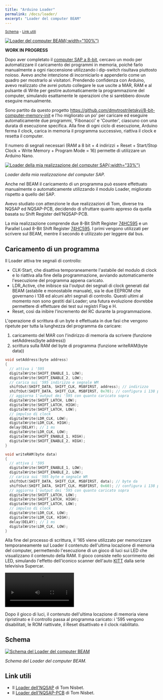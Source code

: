 ```yaml
---
title: "Arduino Loader"
permalink: /docs/loader/
excerpt: "Loader del computer BEAM"
---
```

<small>[Schema](#schema) - [Link utili](#link-utili)</small>

[![Loader del computer BEAM](../../assets/loader/80-beam-loader.png "Loader del computer BEAM"){:width="100%"}](../../assets/loader/80-beam-loader.png)

**WORK IN PROGRESS**

Dopo aver completato il [computer SAP a 8-bit](../../#computer-a-8-bit-in-logica-ttl-sap), cercavo un modo per automatizzare il caricamento dei programmi in memoria, poiché farlo manualmente a ogni riaccensione utilizzando i dip-switch risultava piuttosto noioso. Avevo anche intenzione di incorniciarlo e appenderlo come un quadro per mostrarlo ai visitatori. Prendendo confidenza con Arduino, avevo realizzato che avrei potuto collegare le sue uscite a MAR, RAM e al pulsante di Write per gestire automaticamente la programmazione del computer, simulando esattamente le operazioni che si sarebbero dovute eseguire manualmente.

Sono partito da questo progetto https://github.com/dmytrostriletskyi/8-bit-computer-memory-init e l'ho migliorato un po' per caricare ed eseguire automaticamente due programmi, 'Fibonacci' e 'Counter', ciascuno con una durata di esecuzione specifica. Alla fine di ogni ciclo di esecuzione, Arduino ferma il clock, carica in memoria il programma successivo, riattiva il clock e resetta il computer.

Il numero di segnali necessari (RAM a 8 bit + 4 indirizzi + Reset + Start/Stop Clock + Write Memory + Program Mode = 16) permette di utilizzare un Arduino Nano.

[![Loader della mia realizzazione del computer SAP](../../assets/loader/80-SAP-Loader-Neon.png "Loader della mia realizzazione del computer SAP"){:width="33%"}](../../assets/loader/80-SAP-Loader-Neon.png)

*Loader della mia realizzazione del computer SAP.*

Anche nel BEAM il caricamento di un programma può essere effettuato manualmente o automaticamente utilizzando il modulo Loader, migliorato rispetto a quello del SAP.

Avevo studiato con attenzione le due realizzazioni di Tom, diverse tra NQSAP ed NQSAP-PCB, decidendo di sfruttare quanto appreso da quella basata su Shift Register dell'NQSAP-PCB.

La mia realizzazione comprende due 8-Bit Shift Register <a href="https://www.ti.com/lit/ds/symlink/sn74hc595.pdf" target="_blank">74HC595</a> e un Parallel Load 8-Bit Shift Register <a href="https://www.ti.com/lit/ds/symlink/sn54ls165a-sp.pdf" target="_blank">74HC595</a>. I primi vengono utilizzati per scrivere sul BEAM, mentre il secondo è utilizzato per leggere dal bus.

## Caricamento di un programma

Il Loader attiva tre segnali di controllo:

- CLK-Start, che disattiva temporaneamente l'astabile del modulo di clock e lo riattiva alla fine della programmazione, avviando automaticamente l'esecuzione del programma appena caricato.
- LDR_Active, che inibisce sia l'output dei segnali di clock generati dal BEAM (astabile e monostabile manuale), sia le due EEPROM che governano i 138 ed alcuni altri segnali di controllo. Questi ultimi al momento non sono gestiti dal Loader; una futura evoluzione dovrebbe permettere di effettuare dei test sui registri Flag e H.
- Reset, così da inibire l'incremento del RC durante la programmazione.

L'operazione di scrittura di un byte è effettuata in due fasi che vengono ripetute per tutta la lunghezza del programma da caricare:

1) caricamento del MAR con l'indirizzo di memoria da scrivere (funzione setAddress(byte address))
2) scrittura sulla RAM del byte di programma (funzione writeRAM(byte data))

~~~c
void setAddress(byte address)
{
  // attiva i '595
  digitalWrite(SHIFT_ENABLE_1, LOW);
  digitalWrite(SHIFT_ENABLE_2, LOW);
  // carica sui '595 indirizzo e segnale WM
  shiftOut(SHIFT_DATA, SHIFT_CLK, MSBFIRST, address); // indirizzo
  shiftOut(SHIFT_DATA, SHIFT_CLK, MSBFIRST, 0x70); // configura i 138 per scrittura MAR (WM)
  // aggiorna l'output dei '595 con quanto caricato sopra
  digitalWrite(SHIFT_LATCH, LOW);
  digitalWrite(SHIFT_LATCH, HIGH);
  digitalWrite(SHIFT_LATCH, LOW);
  // impulso di clock
  digitalWrite(LDR_CLK, LOW);
  digitalWrite(LDR_CLK, HIGH);
  delay(DELAY); // 1 ms
  digitalWrite(LDR_CLK, LOW);
  digitalWrite(SHIFT_ENABLE_1, HIGH);
  digitalWrite(SHIFT_ENABLE_2, HIGH);
}

void writeRAM(byte data)
{
  // attiva i '595
  digitalWrite(SHIFT_ENABLE_1, LOW);
  digitalWrite(SHIFT_ENABLE_2, LOW);
  // carica sui '595 byte e segnale WR
  shiftOut(SHIFT_DATA, SHIFT_CLK, MSBFIRST, data); // byte da 
  shiftOut(SHIFT_DATA, SHIFT_CLK, MSBFIRST, 0x60); // configura i 138 per scrittura RAM (WR)
  // aggiorna l'output dei '595 con quanto caricato sopra
  digitalWrite(SHIFT_LATCH, LOW);
  digitalWrite(SHIFT_LATCH, HIGH);
  digitalWrite(SHIFT_LATCH, LOW);
  // impulso di clock
  digitalWrite(LDR_CLK, LOW);
  digitalWrite(LDR_CLK, HIGH);
  delay(DELAY); // 1 ms
  digitalWrite(LDR_CLK, LOW);
}
~~~

Alla fine del processo di scrittura, il '165 viene utilizzato per memorizzare temporaneamente sul Loader il contenuto dell'ultima locazione di memoria del computer, permettendo l'esecuzione di un gioco di luci sui LED che visualizzano il contenuto della RAM. Il gioco consiste nello scorrimento dei LED, simulando l'effetto dell'iconico scanner dell'auto <a href="https://www.youtube.com/watch?v=bMVbaCiy_XE" target="_blank">KITT</a> dalla serie televisiva Supercar.

<video src="../../assets/loader/KITT.mp4" controls title="Title" width=45%></video>

Dopo il gioco di luci, il contenuto dell'ultima locazione di memoria viene ripristinato e il controllo passa al programma caricato: i '595 vengono disabilitati, le ROM riattivate, il Reset disattivato e il clock riabilitato.

## Schema

[![Schema del Loader del computer BEAM](../../assets/loader/80-loader-schema.png "Schema del Loader del computer BEAM")](../../assets/loader/80-loader-schema.png)

*Schema del Loader del computer BEAM.*

## Link utili

- Il <a href="https://tomnisbet.github.io/nqsap/docs/loader/" target="_blank">Loader dell'NQSAP</a> di Tom Nisbet.
- Il <a href="https://tomnisbet.github.io/nqsap-pcb/docs/loader/" target="_blank">Loader dell'NQSAP-PCB</a> di Tom Nisbet.

